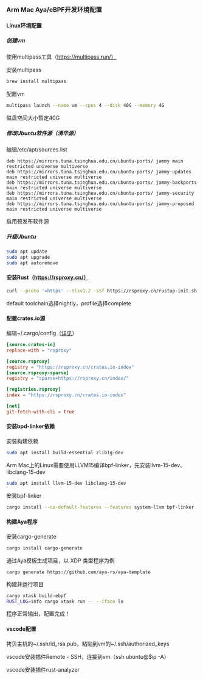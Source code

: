 ### Arm Mac Aya/eBPF开发环境配置



#### Linux环境配置

##### 创建vm

使用multipass工具（https://multipass.run/）

安装multipass

```sh
brew install multipass
```

配置vm

```sh
multipass launch --name vm --cpus 4 --disk 40G --memory 4G
```

磁盘空间大小暂定40G



##### 修改Ubuntu软件源（清华源）

编辑/etc/apt/sources.list

```
deb https://mirrors.tuna.tsinghua.edu.cn/ubuntu-ports/ jammy main restricted universe multiverse
deb https://mirrors.tuna.tsinghua.edu.cn/ubuntu-ports/ jammy-updates main restricted universe multiverse
deb https://mirrors.tuna.tsinghua.edu.cn/ubuntu-ports/ jammy-backports main restricted universe multiverse
deb https://mirrors.tuna.tsinghua.edu.cn/ubuntu-ports/ jammy-security main restricted universe multiverse
deb https://mirrors.tuna.tsinghua.edu.cn/ubuntu-ports/ jammy-proposed main restricted universe multiverse
```

启用预发布软件源

##### 升级Ubuntu

```sh
sudo apt update
sudo apt upgrade
sudo apt autoremove
```



#### 安装Rust（https://rsproxy.cn/）

```sh
curl --proto '=https' --tlsv1.2 -sSf https://rsproxy.cn/rustup-init.sh | sh
```

default toolchain选择nightly，profile选择complete

#### 配置crates.io源

编辑~/.cargo/config（[详见](https://github.com/xhwhis/config/blob/master/cargo.toml)）

```toml
[source.crates-io]
replace-with = "rsproxy"

[source.rsproxy]
registry = "https://rsproxy.cn/crates.io-index"
[source.rsproxy-sparse]
registry = "sparse+https://rsproxy.cn/index/"

[registries.rsproxy]
index = "https://rsproxy.cn/crates.io-index"

[net]
git-fetch-with-cli = true
```



#### 安装bpd-linker依赖

安装构建依赖

```sh
sudo apt install build-essential zlib1g-dev
```

Arm Mac上的Linux需要使用LLVM15编译bpf-linker，先安装llvm-15-dev、libclang-15-dev

```sh
sudo apt install llvm-15-dev libclang-15-dev
```

安装bpf-linker

```sh
cargo install --no-default-features --features system-llvm bpf-linker
```



#### 构建Aya程序

安装cargo-generate

```sh
cargo install cargo-generate
```

通过Aya模板生成项目，以 XDP 类型程序为例

```
cargo generate https://github.com/aya-rs/aya-template
```

构建并运行项目

```sh
cargo xtask build-ebpf
RUST_LOG=info cargo xtask run -- --iface lo
```

程序正常输出，配置完成！



#### vscode配置

拷贝主机的~/.ssh/id_rsa.pub，粘贴到vm的~/.ssh/authorized_keys

vscode安装插件Remote - SSH，连接到vm（ssh ubuntu@$ip -A）

vscode安装插件rust-analyzer
